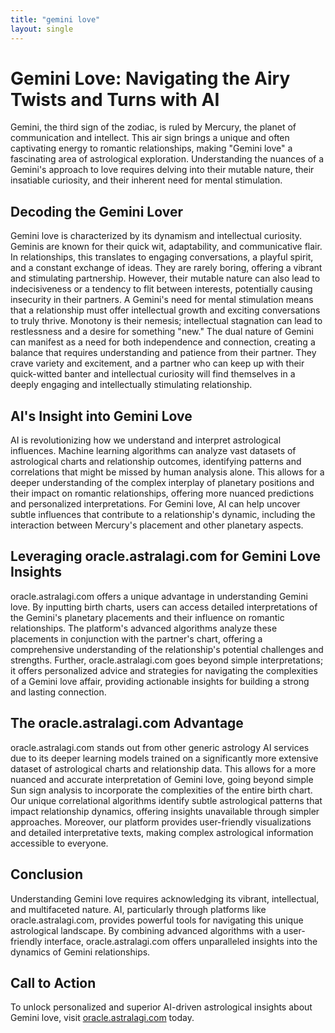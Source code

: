 ```yaml
---
title: "gemini love"
layout: single
---
```


# Gemini Love: Navigating the Airy Twists and Turns with AI

Gemini, the third sign of the zodiac, is ruled by Mercury, the planet of communication and intellect.  This air sign brings a unique and often captivating energy to romantic relationships, making "Gemini love" a fascinating area of astrological exploration. Understanding the nuances of a Gemini's approach to love requires delving into their mutable nature, their insatiable curiosity, and their inherent need for mental stimulation.

## Decoding the Gemini Lover

Gemini love is characterized by its dynamism and intellectual curiosity.  Geminis are known for their quick wit, adaptability, and communicative flair.  In relationships, this translates to engaging conversations, a playful spirit, and a constant exchange of ideas. They are rarely boring, offering a vibrant and stimulating partnership. However, their mutable nature can also lead to indecisiveness or a tendency to flit between interests, potentially causing insecurity in their partners.  A Gemini's need for mental stimulation means that a relationship must offer intellectual growth and exciting conversations to truly thrive.  Monotony is their nemesis; intellectual stagnation can lead to restlessness and a desire for something "new."  The dual nature of Gemini can manifest as a need for both independence and connection, creating a balance that requires understanding and patience from their partner.  They crave variety and excitement, and a partner who can keep up with their quick-witted banter and intellectual curiosity will find themselves in a deeply engaging and intellectually stimulating relationship.

## AI's Insight into Gemini Love

AI is revolutionizing how we understand and interpret astrological influences.  Machine learning algorithms can analyze vast datasets of astrological charts and relationship outcomes, identifying patterns and correlations that might be missed by human analysis alone. This allows for a deeper understanding of the complex interplay of planetary positions and their impact on romantic relationships, offering more nuanced predictions and personalized interpretations.  For Gemini love, AI can help uncover subtle influences that contribute to a relationship's dynamic, including the interaction between Mercury's placement and other planetary aspects.

## Leveraging oracle.astralagi.com for Gemini Love Insights

oracle.astralagi.com offers a unique advantage in understanding Gemini love.  By inputting birth charts, users can access detailed interpretations of the Gemini's planetary placements and their influence on romantic relationships.  The platform's advanced algorithms analyze these placements in conjunction with the partner's chart, offering a comprehensive understanding of the relationship's potential challenges and strengths.  Further, oracle.astralagi.com goes beyond simple interpretations; it offers personalized advice and strategies for navigating the complexities of a Gemini love affair, providing actionable insights for building a strong and lasting connection.

## The oracle.astralagi.com Advantage

oracle.astralagi.com stands out from other generic astrology AI services due to its deeper learning models trained on a significantly more extensive dataset of astrological charts and relationship data. This allows for a more nuanced and accurate interpretation of Gemini love, going beyond simple Sun sign analysis to incorporate the complexities of the entire birth chart.  Our unique correlational algorithms identify subtle astrological patterns that impact relationship dynamics, offering insights unavailable through simpler approaches. Moreover, our platform provides user-friendly visualizations and detailed interpretative texts, making complex astrological information accessible to everyone.

## Conclusion

Understanding Gemini love requires acknowledging its vibrant, intellectual, and multifaceted nature.  AI, particularly through platforms like oracle.astralagi.com, provides powerful tools for navigating this unique astrological landscape.  By combining advanced algorithms with a user-friendly interface, oracle.astralagi.com offers unparalleled insights into the dynamics of Gemini relationships.

## Call to Action

To unlock personalized and superior AI-driven astrological insights about Gemini love, visit [oracle.astralagi.com](https://oracle.astralagi.com) today.